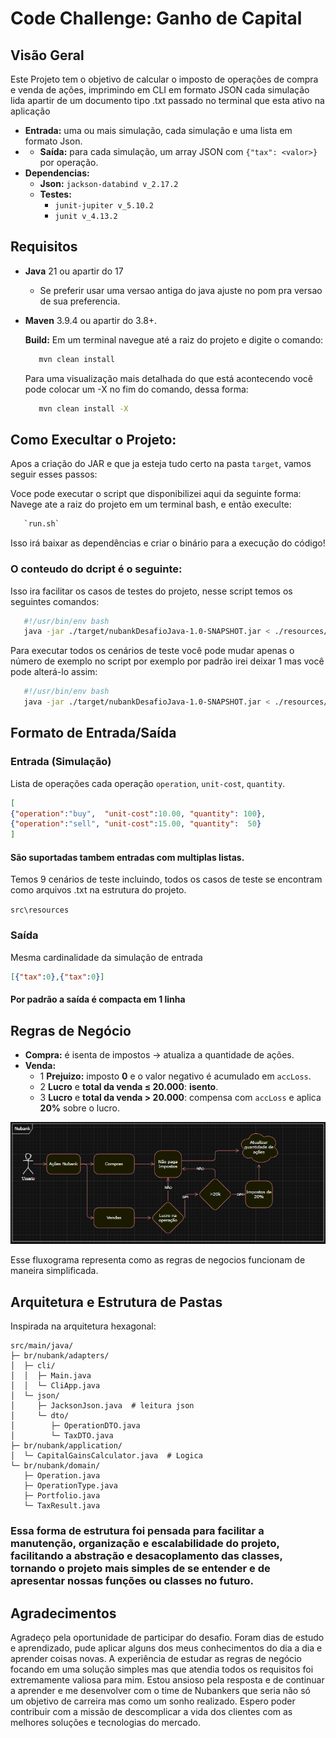 # Code Challenge: Ganho de Capital

## Visão Geral
Este Projeto tem o objetivo de calcular o imposto de operações de compra e venda de ações, imprimindo em CLI em formato JSON cada simulação lida apartir de um documento tipo .txt passado no terminal que esta ativo na aplicação 

 - **Entrada:**  uma ou mais simulação, cada simulação e uma lista em formato Json.
 - - **Saída:** para cada simulação, um array JSON com `{"tax": <valor>}` por operação.
 - **Dependencias:**
   - **Json:** `jackson-databind v_2.17.2`
   - **Testes:** 
     - `junit-jupiter v_5.10.2`
     - `junit v_4.13.2`

## Requisitos
 - **Java** 21 ou apartir do 17 
      - Se preferir usar uma versao antiga do java ajuste no pom pra versao de sua preferencia.
 - **Maven**  3.9.4 ou apartir do 3.8+.
  
   **Build:**
   Em um terminal navegue até a raiz do projeto e digite o comando:
   ```bash
      mvn clean install
   ```
   Para uma visualização mais detalhada do que está acontecendo você pode colocar um -X no fim do comando, dessa forma:
   ```bash
      mvn clean install -X
   ```

## Como Execultar o Projeto: 

   Apos a criação do JAR e que ja esteja tudo certo na pasta `target`, vamos seguir esses passos: 

   Voce pode executar o script que disponibilizei aqui da seguinte forma:
      Navege ate a raiz do projeto em um terminal bash, e então execulte:  
   
   ```bash  
      `run.sh`
   ```
   Isso irá baixar as dependências e criar o binário para a execução do código!

   ### O conteudo do dcript é o seguinte:
   
   Isso ira facilitar os casos de testes do projeto, nesse script temos os seguintes comandos:
   
   ```bash
      #!/usr/bin/env bash
      java -jar ./target/nubankDesafioJava-1.0-SNAPSHOT.jar < ./resources/cases/inputCase1.txt
   ```

   Para executar todos os cenários de teste você pode mudar apenas o número de exemplo no script por exemplo por padrão irei deixar 1 mas você pode alterá-lo assim:

   ```bash
      #!/usr/bin/env bash
      java -jar ./target/nubankDesafioJava-1.0-SNAPSHOT.jar < ./resources/cases/inputCase2.txt
   ```

## Formato de Entrada/Saída

   ### Entrada (Simulação)
   Lista de operações cada operação `operation`, `unit-cost`, `quantity`.

   ```json
   [
   {"operation":"buy",  "unit-cost":10.00, "quantity": 100},
   {"operation":"sell", "unit-cost":15.00, "quantity":  50}
   ]
   ```

   #### São suportadas tambem entradas com multiplas listas.

   Temos 9 cenários de teste incluindo, todos os casos de teste se encontram como arquivos .txt na estrutura do projeto.

   `src\resources`

   ### Saída
   Mesma cardinalidade da simulação de entrada
   ```json
   [{"tax":0},{"tax":0}]
   ```
   #### Por padrão a saída é compacta em 1 linha

## Regras de Negócio
   - **Compra:**  é isenta de impostos -> atualiza a quantidade de ações.
   - **Venda:**
     - 1 **Prejuizo:** imposto **0** e o valor negativo é acumulado em `accLoss`.
     - 2 **Lucro** e **total da venda ≤ 20.000**: **isento**.
     - 3 **Lucro** e **total da venda > 20.000**: compensa com `accLoss` e aplica **20%** sobre o lucro.

![nuFluxo.PNG](resources/imagens/nuFluxo.PNG)

Esse fluxograma representa como as regras de negocios funcionam de maneira simplificada.

## Arquitetura e Estrutura de Pastas

   Inspirada na arquitetura hexagonal:

   ```
   src/main/java/
   ├─ br/nubank/adapters/
   │  ├─ cli/
   │  │  ├─ Main.java
   │  │  └─ CliApp.java
   │  └─ json/
   │     ├─ JacksonJson.java  # leitura json
   │     └─ dto/
   │        ├─ OperationDTO.java
   │        └─ TaxDTO.java
   ├─ br/nubank/application/
   │  └─ CapitalGainsCalculator.java  # Logica
   └─ br/nubank/domain/
      ├─ Operation.java
      ├─ OperationType.java
      ├─ Portfolio.java
      └─ TaxResult.java
   ```

   ### Essa forma de estrutura foi pensada para facilitar a manutenção, organização e escalabilidade do projeto, facilitando a abstração e desacoplamento das classes, tornando o projeto mais simples de se entender e de apresentar nossas funções ou classes no futuro.

   ## Agradecimentos
   Agradeço pela oportunidade de participar do desafio. Foram dias de estudo e aprendizado, pude aplicar alguns dos meus conhecimentos do dia a dia e aprender coisas novas. A experiência de estudar as regras de negócio focando em uma solução simples mas que atendia todos os requisitos foi extremamente valiosa para mim. Estou ansioso pela resposta e de continuar a aprender e me desenvolver com o time de Nubankers que seria não só um objetivo de carreira mas como um sonho realizado. Espero poder contribuir com a missão de descomplicar a vida dos clientes com as melhores soluções e tecnologias do mercado.
